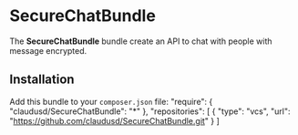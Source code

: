 SecureChatBundle
================
The **SecureChatBundle** bundle create an API to chat with people with message encrypted.

## Installation ##
Add this bundle to your `composer.json` file:
	"require": {
        "claudusd/SecureChatBundle": "*"
    },
    "repositories": [
        {
            "type": "vcs",
            "url":  "https://github.com/claudusd/SecureChatBundle.git"
        }
    ]